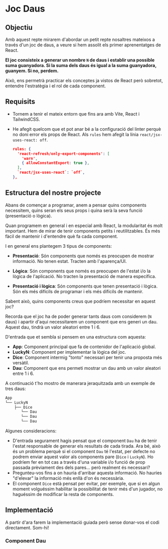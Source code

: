 # Joc Daus

## Objectiu

Amb aquest repte mirarem d'abordar un petit repte nosaltres mateixos a través d'un joc de daus, a veure si hem assolit els primer aprenentatges de React. 

**El joc consisteix a generar un nombre `N` de daus i establir una possible suma guanyadora. Si la suma dels daus és igual a la suma guanyadora, guanyem. Si no, perdem.**

Això, ens permetrà practicar els conceptes ja vistos de React però sobretot, entendre l'estratègia i el rol de cada component. 

## Requisits

- Tornem a tenir el mateix entorn que fins ara amb Vite, React i TailwindCSS. 
- He afegit quelcom que et pot anar bé a la configuració del linter perquè no doni error els props de React. Als `rules` hem afegit la línia `react/jsx-uses-react: off`.
  
  ```json
  rules: {
    'react-refresh/only-export-components': [
      'warn',
      { allowConstantExport: true },
    ],
    `react/jsx-uses-react`: `off`,
  },
  ```

## Estructura del nostre projecte

Abans de començar a programar, anem a pensar quins components necessitem, quins seran els seus props i quina serà la seva funció (presentació o lògica). 

Quan programem en general i en especial amb React, la modularitat és molt important. Hem de mirar de tenir components petits i reutilitzables. És més fàcil de mantenir i d'entendre què fa cada component.

I en general ens plantegem 3 tipus de components:

- **Presentació**: Són components que només es preocupen de mostrar informació. No tenen estat. Tracten amb l'aparença/UI.

- **Lògica**: Són components que només es preocupen de l'estat i/o la lògica de l'aplicació. No tracten la presentació de manera específica. 

- **Presentació i lògica**: Són components que tenen presentació i lògica. Són els més difícils de programar i els més difícils de mantenir.

Sabent això, quins components creus que podríem necessitar en aquest joc? 

Recorda que el joc ha de poder generar tants daus com considerem (`N` daus) i apartir d'aqui necessitarem un component que ens generi un dau. Aquest dau, tindrà un valor aleatori entre 1 i 6.

D'entrada que et sembla si pensem en una estructura com aquesta:

- **App**: Component principal que fa de contenidor de l'aplicació global.
- **LuckyN**: Component per implementar la lògica del joc. 
- **Dice**: Component intermig "tonto" necessari per tenir una proposta més versàtil.
- **Dau**: Component que ens permeti mostrar un dau amb un valor aleatori entre 1 i 6.

A continuació t'ho mostro de manerara jeraquitzada amb un exemple de tres daus:

```bash
App
└── LuckyN
    ├── Dice
       └── Dau
       └── Dau
       └── Dau

```

Algunes consideracions: 

- D'entrada segurament hagis pensat que el component `Dau` ha de tenir l'estat responsable de generar els resultats de cada tirada. Ara bé, això és un problema perquè si el component `Dau` té l'estat, per defecte no podrem enviar aquest valor als components pare (`Dice` i `LuckyN`). Ho podríem fer en tot cas a través d'una variable i/o funció de prop passada prèviament des dels pares... però realment és necessari?
- Pregunteu-vos fins a on hauria d'arribar aquesta informació. No hauries "d'elevar" la informació més enllà d'on és necessària. 
- El component `Dice` està pensat per evitar, per exemple, que si en algun moment volguéssim habilitar la possibilitat de tenir més d'un jugador, no haguéssim de modificar la resta de components. 

## Implementació

A partir d'ara farem la implementació guiada però sense donar-vos el codi directament. Som-hi!

### Component Dau




